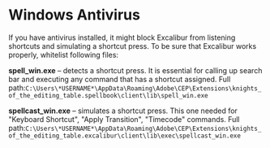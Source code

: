 # Windows Antivirus

If you have antivirus installed, it might block Excalibur from listening shortcuts and simulating a shortcut press. To be sure that Excalibur works properly, whitelist following files:

**spell\_win.exe** – detects a shortcut press. It is essential for calling up search bar and executing any command that has a shortcut assigned. Full path:`C:\Users\*USERNAME*\AppData\Roaming\Adobe\CEP\Extensions\knights_of_the_editing_table.spellbook\client\lib\spell_win.exe`

**spellcast\_win.exe** – simulates a shortcut press. This one needed for "Keyboard Shortcut", "Apply Transition", "Timecode" commands. Full path:`C:\Users\*USERNAME*\AppData\Roaming\Adobe\CEP\Extensions\knights_of_the_editing_table.excalibur\client\lib\exec\spellcast_win.exe`



